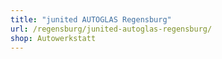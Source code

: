 ```yaml
---
title: "junited AUTOGLAS Regensburg"
url: /regensburg/junited-autoglas-regensburg/
shop: Autowerkstatt
---
```

